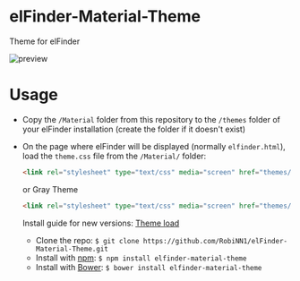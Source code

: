 # elFinder-Material-Theme
Theme for elFinder

![preview](https://raw.githubusercontent.com/RobiNN1/elFinder-Material-Theme/master/preview.png)

# Usage
* Copy the `/Material` folder from this repository to the `/themes` folder of your
elFinder installation (create the folder if it doesn't exist)
* On the page where elFinder will be displayed (normally `elfinder.html`),
load the `theme.css` file from the `/Material/` folder:

    ```html
    <link rel="stylesheet" type="text/css" media="screen" href="themes/Material/css/theme.css">
    ```
    or Gray Theme

    ```html
    <link rel="stylesheet" type="text/css" media="screen" href="themes/Material/css/theme-gray.css">
    ```

    Install guide for new versions: [Theme load](https://github.com/Studio-42/elFinder/wiki/How-to-load-CSS-with-RequireJS%3F)

    - Clone the repo: `$ git clone https://github.com/RobiNN1/elFinder-Material-Theme.git`
    - Install with [npm](https://www.npmjs.com): `$ npm install elfinder-material-theme`
    - Install with [Bower](https://bower.io): `$ bower install elfinder-material-theme`